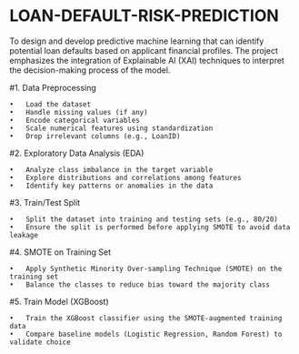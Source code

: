 # LOAN-DEFAULT-RISK-PREDICTION
To design and develop predictive machine learning that can identify potential loan defaults based on applicant financial profiles. The project emphasizes the integration of Explainable AI (XAI) techniques to interpret the decision-making process of the model.

#1. Data Preprocessing

	•	Load the dataset
	•	Handle missing values (if any)
	•	Encode categorical variables
	•	Scale numerical features using standardization
	•	Drop irrelevant columns (e.g., LoanID)

#2. Exploratory Data Analysis (EDA)

	•	Analyze class imbalance in the target variable
	•	Explore distributions and correlations among features
	•	Identify key patterns or anomalies in the data

#3. Train/Test Split

	•	Split the dataset into training and testing sets (e.g., 80/20)
	•	Ensure the split is performed before applying SMOTE to avoid data leakage

#4. SMOTE on Training Set

	•	Apply Synthetic Minority Over-sampling Technique (SMOTE) on the training set
	•	Balance the classes to reduce bias toward the majority class

#5. Train Model (XGBoost)

	•	Train the XGBoost classifier using the SMOTE-augmented training data
	•	Compare baseline models (Logistic Regression, Random Forest) to validate choice